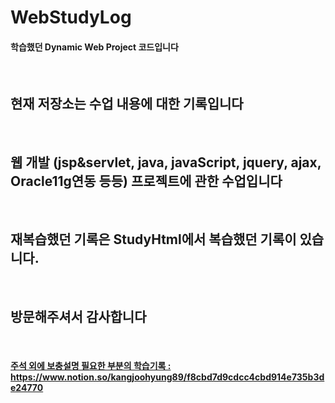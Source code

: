 # WebStudyLog

<h4> 학습했던 Dynamic Web Project 코드입니다</h4><br>
<h2> 현재 저장소는 수업 내용에 대한 기록입니다</h2><br>
<h2> 웹 개발 (jsp&servlet, java, javaScript, jquery, ajax, Oracle11g연동 등등) 프로젝트에 관한 수업입니다</h2><br>
<h2> 재복습했던 기록은 StudyHtml에서 복습했던 기록이 있습니다.</h2><br>
<h2> 방문해주셔서 감사합니다</h2><br>
<a href="https://www.notion.so/kangjoohyung89/f8cbd7d9cdcc4cbd914e735b3de24770">
<h4> 주석 외에 보충설명 필요한 부분의 학습기록 : <br>
  https://www.notion.so/kangjoohyung89/f8cbd7d9cdcc4cbd914e735b3de24770 <h4></a><br>
